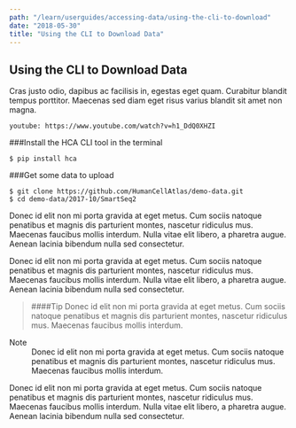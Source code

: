 ```yaml
---
path: "/learn/userguides/accessing-data/using-the-cli-to-download"
date: "2018-05-30"
title: "Using the CLI to Download Data"
---
```


## Using the CLI to Download Data

Cras justo odio, dapibus ac facilisis in, egestas eget quam. Curabitur blandit tempus porttitor. Maecenas sed diam eget risus varius blandit sit amet non magna.

`youtube: https://www.youtube.com/watch?v=h1_DdQ0XHZI`

###Install the HCA CLI tool in the terminal

```block-highlight
$ pip install hca
```

###Get some data to upload

```block-highlight
$ git clone https://github.com/HumanCellAtlas/demo-data.git
$ cd demo-data/2017-10/SmartSeq2
```

Donec id elit non mi porta gravida at eget metus. Cum sociis natoque penatibus et magnis dis parturient montes, nascetur ridiculus mus. Maecenas faucibus mollis interdum. Nulla vitae elit libero, a pharetra augue. Aenean lacinia bibendum nulla sed consectetur.

Donec id elit non mi porta gravida at eget metus. Cum sociis natoque penatibus et magnis dis parturient montes, nascetur ridiculus mus. Maecenas faucibus mollis interdum. Nulla vitae elit libero, a pharetra augue. Aenean lacinia bibendum nulla sed consectetur.


>####Tip
>Donec id elit non mi porta gravida at eget metus. Cum sociis natoque penatibus et magnis dis parturient montes, nascetur ridiculus mus. Maecenas faucibus mollis interdum.</dd>


<dl>
  <dt>Note</dt>
  <dd>Donec id elit non mi porta gravida at eget metus. Cum sociis natoque penatibus et magnis dis parturient montes, nascetur ridiculus mus. Maecenas faucibus mollis interdum.</dd>
</dl>

Donec id elit non mi porta gravida at eget metus. Cum sociis natoque penatibus et magnis dis parturient montes, nascetur ridiculus mus. Maecenas faucibus mollis interdum. Nulla vitae elit libero, a pharetra augue. Aenean lacinia bibendum nulla sed consectetur.

